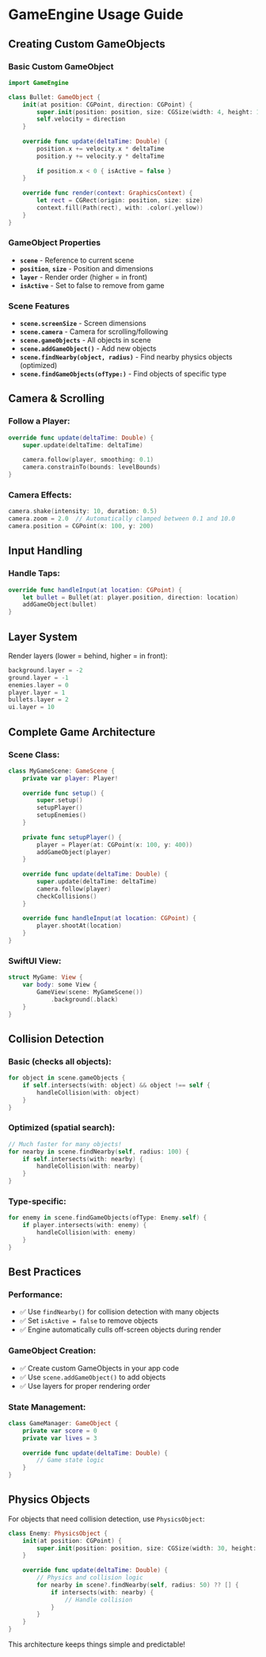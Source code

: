 # GameEngine Usage Guide

## Creating Custom GameObjects

### Basic Custom GameObject
```swift
import GameEngine

class Bullet: GameObject {
    init(at position: CGPoint, direction: CGPoint) {
        super.init(position: position, size: CGSize(width: 4, height: 10))
        self.velocity = direction
    }
    
    override func update(deltaTime: Double) {
        position.x += velocity.x * deltaTime
        position.y += velocity.y * deltaTime
        
        if position.x < 0 { isActive = false }
    }
    
    override func render(context: GraphicsContext) {
        let rect = CGRect(origin: position, size: size)
        context.fill(Path(rect), with: .color(.yellow))
    }
}
```

### GameObject Properties
- **`scene`** - Reference to current scene
- **`position`**, **`size`** - Position and dimensions
- **`layer`** - Render order (higher = in front)
- **`isActive`** - Set to false to remove from game

### Scene Features
- **`scene.screenSize`** - Screen dimensions
- **`scene.camera`** - Camera for scrolling/following
- **`scene.gameObjects`** - All objects in scene
- **`scene.addGameObject()`** - Add new objects
- **`scene.findNearby(object, radius)`** - Find nearby physics objects (optimized)
- **`scene.findGameObjects(ofType:)`** - Find objects of specific type

## Camera & Scrolling

### Follow a Player:
```swift
override func update(deltaTime: Double) {
    super.update(deltaTime: deltaTime)
    
    camera.follow(player, smoothing: 0.1)
    camera.constrainTo(bounds: levelBounds)
}
```

### Camera Effects:
```swift
camera.shake(intensity: 10, duration: 0.5)
camera.zoom = 2.0  // Automatically clamped between 0.1 and 10.0
camera.position = CGPoint(x: 100, y: 200)
```

## Input Handling

### Handle Taps:
```swift
override func handleInput(at location: CGPoint) {
    let bullet = Bullet(at: player.position, direction: location)
    addGameObject(bullet)
}
```

## Layer System

Render layers (lower = behind, higher = in front):
```swift
background.layer = -2
ground.layer = -1
enemies.layer = 0
player.layer = 1
bullets.layer = 2
ui.layer = 10
```

## Complete Game Architecture

### Scene Class:
```swift
class MyGameScene: GameScene {
    private var player: Player!
    
    override func setup() {
        super.setup()
        setupPlayer()
        setupEnemies()
    }
    
    private func setupPlayer() {
        player = Player(at: CGPoint(x: 100, y: 400))
        addGameObject(player)
    }
    
    override func update(deltaTime: Double) {
        super.update(deltaTime: deltaTime)
        camera.follow(player)
        checkCollisions()
    }
    
    override func handleInput(at location: CGPoint) {
        player.shootAt(location)
    }
}
```

### SwiftUI View:
```swift
struct MyGame: View {
    var body: some View {
        GameView(scene: MyGameScene())
            .background(.black)
    }
}
```

## Collision Detection

### Basic (checks all objects):
```swift
for object in scene.gameObjects {
    if self.intersects(with: object) && object !== self {
        handleCollision(with: object)
    }
}
```

### Optimized (spatial search):
```swift
// Much faster for many objects!
for nearby in scene.findNearby(self, radius: 100) {
    if self.intersects(with: nearby) {
        handleCollision(with: nearby)
    }
}
```

### Type-specific:
```swift
for enemy in scene.findGameObjects(ofType: Enemy.self) {
    if player.intersects(with: enemy) {
        handleCollision(with: enemy)
    }
}
```

## Best Practices

### Performance:
- ✅ Use `findNearby()` for collision detection with many objects
- ✅ Set `isActive = false` to remove objects
- ✅ Engine automatically culls off-screen objects during render

### GameObject Creation:
- ✅ Create custom GameObjects in your app code
- ✅ Use `scene.addGameObject()` to add objects
- ✅ Use layers for proper rendering order

### State Management:
```swift
class GameManager: GameObject {
    private var score = 0
    private var lives = 3
    
    override func update(deltaTime: Double) {
        // Game state logic
    }
}
```

## Physics Objects

For objects that need collision detection, use `PhysicsObject`:

```swift
class Enemy: PhysicsObject {
    init(at position: CGPoint) {
        super.init(position: position, size: CGSize(width: 30, height: 30))
    }
    
    override func update(deltaTime: Double) {
        // Physics and collision logic
        for nearby in scene?.findNearby(self, radius: 50) ?? [] {
            if intersects(with: nearby) {
                // Handle collision
            }
        }
    }
}
```

This architecture keeps things simple and predictable!
